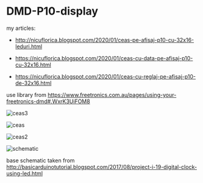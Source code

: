 # DMD-P10-display

my articles:

- http://nicuflorica.blogspot.com/2020/01/ceas-pe-afisaj-p10-cu-32x16-leduri.html

- https://nicuflorica.blogspot.com/2020/01/ceas-cu-data-pe-afisaj-p10-cu-32x16.html

- https://nicuflorica.blogspot.com/2020/01/ceas-cu-reglaj-pe-afisaj-p10-de-32x16.html


use library from https://www.freetronics.com.au/pages/using-your-freetronics-dmd#.WxrK3UiFOM8

![ceas3](https://1.bp.blogspot.com/-RRbPAMvk4WE/XhTeEcKNGlI/AAAAAAAAbJ8/JHZ3KpLZrKkVWpyYyLEB-EYDxjt6FOsQwCLcBGAsYHQ/s1600/IMG_20200107_213142.jpg)

![ceas](https://1.bp.blogspot.com/-aQfWVCsqM24/XhCJr2MqVPI/AAAAAAAAbGM/ys0UjGkwSa8wAdYy9bK-74kI79RB2tE9ACLcBGAsYHQ/s1600/IMG_20200103_231948.jpg)

![ceas2](https://1.bp.blogspot.com/-elVGgXT3bkU/XhG34P--C6I/AAAAAAAAbJY/pUGg0eF9N5A5bgFmKMzXpPK9RYIJs6sBgCLcBGAsYHQ/s1600/IMG_20200105_121425.jpg)

![schematic](https://1.bp.blogspot.com/-H_Eiyznd8UU/XhGzxGf3r0I/AAAAAAAAbJE/L_kHlt3UqnEHtE6KqvL18CAgLx--tZYLQCLcBGAsYHQ/s1600/Project%2B19_2.jpg)

base schematic taken from http://basicarduinotutorial.blogspot.com/2017/08/project-i-19-digital-clock-using-led.html

